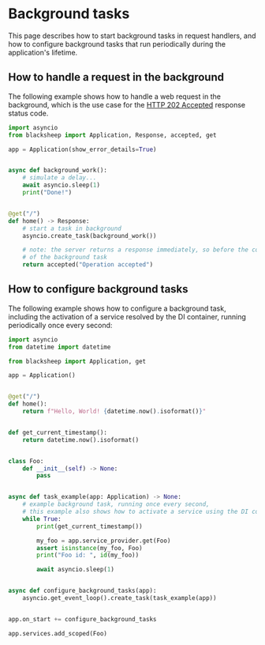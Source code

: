 # Background tasks

This page describes how to start background tasks in request handlers, and how
to configure background tasks that run periodically during the application's
lifetime.

## How to handle a request in the background

The following example shows how to handle a web request in the background,
which is the use case for the [HTTP 202 Accepted](https://developer.mozilla.org/en-US/docs/Web/HTTP/Status/202)
response status code.

```python
import asyncio
from blacksheep import Application, Response, accepted, get

app = Application(show_error_details=True)


async def background_work():
    # simulate a delay...
    await asyncio.sleep(1)
    print("Done!")


@get("/")
def home() -> Response:
    # start a task in background
    asyncio.create_task(background_work())

    # note: the server returns a response immediately, so before the conclusion
    # of the background task
    return accepted("Operation accepted")

```

## How to configure background tasks

The following example shows how to configure a background task, including
the activation of a service resolved by the DI container, running periodically
once every second:

```python
import asyncio
from datetime import datetime

from blacksheep import Application, get

app = Application()


@get("/")
def home():
    return f"Hello, World! {datetime.now().isoformat()}"


def get_current_timestamp():
    return datetime.now().isoformat()


class Foo:
    def __init__(self) -> None:
        pass


async def task_example(app: Application) -> None:
    # example background task, running once every second,
    # this example also shows how to activate a service using the DI container
    while True:
        print(get_current_timestamp())

        my_foo = app.service_provider.get(Foo)
        assert isinstance(my_foo, Foo)
        print("Foo id: ", id(my_foo))

        await asyncio.sleep(1)


async def configure_background_tasks(app):
    asyncio.get_event_loop().create_task(task_example(app))


app.on_start += configure_background_tasks

app.services.add_scoped(Foo)
```
